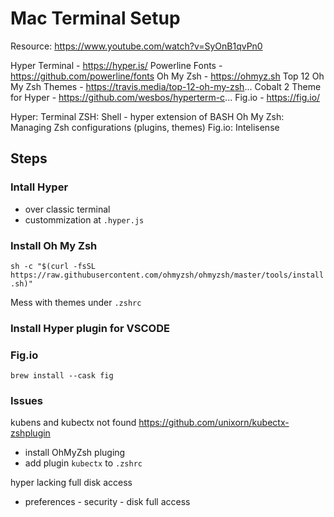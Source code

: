 
# Mac Terminal Setup

Resource: https://www.youtube.com/watch?v=SyOnB1qvPn0

Hyper Terminal - https://hyper.is/
Powerline Fonts - https://github.com/powerline/fonts
Oh My Zsh - https://ohmyz.sh
Top 12 Oh My Zsh Themes - https://travis.media/top-12-oh-my-zsh...
Cobalt 2 Theme for Hyper - https://github.com/wesbos/hyperterm-c...
Fig.io - https://fig.io/


Hyper:     Terminal
ZSH:       Shell - hyper extension of BASH
Oh My Zsh: Managing Zsh configurations (plugins, themes)
Fig.io:    Intelisense

## Steps

### Intall Hyper
- over classic terminal
- custommization at `.hyper.js`

### Install Oh My Zsh

`sh -c "$(curl -fsSL https://raw.githubusercontent.com/ohmyzsh/ohmyzsh/master/tools/install.sh)"`

Mess with themes under `.zshrc`

### Install Hyper plugin for VSCODE

### Fig.io
`brew install --cask fig`

### Issues

kubens and kubectx not found
https://github.com/unixorn/kubectx-zshplugin
- install OhMyZsh pluging
- add plugin `kubectx` to `.zshrc`

hyper lacking full disk access
- preferences - security - disk full access




